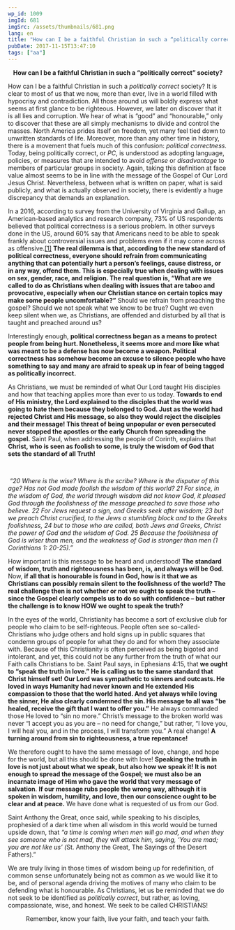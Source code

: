 ```yaml
---
wp_id: 1009
imgId: 681
imgSrc: /assets/thumbnails/681.png
lang: en
title: "How can I be a faithful Christian in such a “politically correct” society?"
pubDate: 2017-11-15T13:47:10
tags: ["aa"]
---
```

<!-- page: 6 -->

<p style="text-align: center;"><strong>How can I be a faithful Christian in such a “politically correct” society?</strong></p>
<p>How can I be a faithful Christian in such a <em>politically correct</em> society? It is clear to most of us that we now, more than ever, live in a world filled with hypocrisy and contradiction. All those around us will boldly express what seems at first glance to be righteous. However, we later on discover that it is all lies and corruption. We hear of what is “good” and “honourable,” only to discover that these are all simply mechanisms to divide and control the masses. North America prides itself on freedom, yet many feel tied down to unwritten standards of life. Moreover, more than any other time in history, there is a movement that fuels much of this confusion: <em>political correctness.</em> Today, being politically correct, or <em>PC</em>, is understood as adopting language, policies, or measures that are intended to avoid <em>offense </em>or <em>disadvantage </em>to members of particular groups in society. Again, taking this definition at face value almost seems to be in line with the message of the Gospel of Our Lord Jesus Christ. Nevertheless, between what is written on paper, what is said publicly, and what is actually observed in society, there is evidently a huge discrepancy that demands an explanation.</p>
<p>In a 2016, according to survey from the University of Virginia and Gallup, an American-based analytics and research company, 73% of US respondents believed that political correctness is a serious problem. In other surveys done in the US, around 60% say that Americans need to be able to speak frankly about controversial issues and problems even if it may come across as offensive.<a href="#_ftn1" name="_ftnref1">[1]</a> <strong>The real dilemma is that, according to the new standard of political correctness, everyone should refrain from communicating anything that can potentially hurt a person’s feelings, cause distress, or in any way, offend them. This is especially true when dealing with issues on sex, gender, race, and religion. The real question is, “What are we called to do as Christians when dealing with issues that are taboo and provocative, especially when our Christian stance on certain topics may make some people uncomfortable?”</strong> Should we refrain from preaching the gospel? Should we not speak what we know to be true? Ought we even keep silent when we, as Christians, are offended and disturbed by all that is taught and preached around us?</p>
<p>Interestingly enough, <strong>political correctness began as a means to protect people from being hurt. Nonetheless, it seems more and more like what was meant to be a defense has now become a weapon. Political correctness has somehow become an excuse to silence people who have something to say and many are afraid to speak up in fear of being tagged as politically incorrect.</strong></p>
<p>As Christians, we must be reminded of what Our Lord taught His disciples and how that teaching applies more than ever to us today. <strong>Towards to end of His ministry, the Lord explained to the disciples that the world was going to hate them because they belonged to God. Just as the world had rejected Christ and His message, so also they would reject the disciples and their message! This threat of being unpopular or even persecuted never stopped the apostles or the early Church from spreading the gospel.</strong> Saint Paul, when addressing the people of Corinth, explains that <strong>Christ, who is seen as foolish to some, is truly the wisdom of God that sets the standard of all Truth! </strong></p>
<p>&nbsp;</p>
<p><em> “20 Where is the wise? Where is the scribe? Where is the disputer of this age? Has not God made foolish the wisdom of this world? 21 For since, in the wisdom of God, the world through wisdom did not know God, it pleased God through the foolishness of the message preached to save those who believe. 22 For Jews request a sign, and Greeks seek after wisdom; 23 but we preach Christ crucified, to the Jews a stumbling block and to the Greeks foolishness, 24 but to those who are called, both Jews and Greeks, Christ the power of God and the wisdom of God. 25 Because the foolishness of God is wiser than men, and the weakness of God is stronger than men (1 Corinthians 1: 20-25).”</em></p>
<p>How important is this message to be heard and understood! <strong>The standard of wisdom, truth and righteousness has been, is, and always will be God.</strong> Now, <strong>if all that is honourable is found in God, how is it that we as Christians can possibly remain silent to the foolishness of the world? The real challenge then is not whether or not we ought to speak the truth – since the Gospel clearly compels us to do so with confidence – but rather the challenge is to know HOW we ought to speak the truth?</strong></p>
<p>In the eyes of the world, Christianity has become a sort of exclusive club for people who claim to be self-righteous. People often see so-called-Christians who judge others and hold signs up in public squares that condemn groups of people for what they do and for whom they associate with. Because of this Christianity is often perceived as being bigoted and intolerant, and yet, this could not be any further from the truth of what our Faith calls Christians to be. Saint Paul says, in Ephesians 4:15, that <strong>we ought to “speak the truth in love.”</strong> <strong>He is calling us to the same standard that Christ himself set! Our Lord was sympathetic to sinners and outcasts. He loved in ways Humanity had never known and He extended His compassion to those that the world hated. And yet always while loving the sinner, He also clearly condemned the sin. His message to all was “be healed, receive the gift that I want to offer you.”</strong> He always commanded those He loved to “sin no more.” Christ’s message to the broken world was never “I accept you as you are – no need for change,” but rather, “I love you, I will heal you, and in the process, I will transform you.” A real change! <strong>A turning around from sin to righteousness, a true repentance!</strong></p>
<p>We therefore ought to have the same message of love, change, and hope for the world, but all this should be done with love! <strong>Speaking the truth in love is not just about what we speak, but also how we speak it! It is not enough to spread the message of the Gospel; we must also be an incarnate image of Him who gave the world that very message of salvation</strong>. <strong>If our message rubs people the wrong way, although it is spoken in wisdom, humility, and love, then our conscience ought to be clear and at peace.</strong> We have done what is requested of us from our God.</p>
<p>Saint Anthony the Great, once said, while speaking to his disciples, prophesied of a dark time when all wisdom in this world would be turned upside down, that <em>“a time is coming when men will go mad, and when they see someone who is not mad, they will attack him, saying, ‘You are mad; you are not like us’ (</em>St. Anthony the Great, The Sayings of the Desert Fathers).”</p>
<p>We are truly living in those times of wisdom being up for redefinition, of common sense unfortunately being not as common as we would like it to be, and of personal agenda driving the motives of many who claim to be defending what is honourable. As Christians, let us be reminded that we do not seek to be identified as <em>politically correct</em>, but rather, as loving, compassionate, wise, and honest. We seek to be called CHRISTIANS!</p>
<p style="text-align: center;">Remember, know your faith, live your faith, and teach your faith.</p>
<p>&nbsp;</p>
